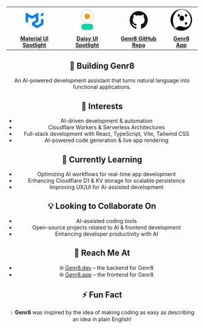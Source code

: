 <div align="center">

<table>
  <tr>
    <td align="center">
      <a href="https://preview--material-ui-spotlight.lovable.app/">
        <img src="https://raw.githubusercontent.com/Gen8-ai/Gen8-ai/main/64_Material.png" alt="Material UI"/>
      </a>
    </td>
    <td align="center">
      <a href="https://daisy-ui-spotlight.lovable.app/">
        <img src="https://raw.githubusercontent.com/Gen8-ai/Gen8-ai/main/64_daisy.png" alt="DaisyUI"/>
      </a>
    </td>
    <td align="center">
      <a href="https://github.com/Gen8-ai/genr8-app">
        <img src="https://raw.githubusercontent.com/Gen8-ai/Gen8-ai/main/64_github.png" alt="GitHub"/>
      </a>
    </td>
    <td align="center">
      <a href="https://genr8.app/">
        <img src="https://raw.githubusercontent.com/Gen8-ai/Gen8-ai/main/64_r8peticon.png" alt="Genr8"/>
      </a>
    </td>
  </tr>
  <tr>
    <td align="center"><a href="https://preview--material-ui-spotlight.lovable.app/"><b>Material UI Spotlight</b></a></td>
    <td align="center"><a href="https://daisy-ui-spotlight.lovable.app/"><b>Daisy UI Spotlight</b></a></td>
    <td align="center"><a href="https://github.com/Gen8-ai/genr8-app"><b>Genr8 GitHub Repo</b></a></td>
    <td align="center"><a href="https://genr8.app/"><b>Genr8 App</b></a></td>
  </tr>
</table>

<h2>🚀 Building <b>Genr8</b></h2>
<p>An AI-powered development assistant that turns natural language into functional applications.</p>

<h2>👀 Interests</h2>
<ul>
  <li>AI-driven development & automation</li>
  <li>Cloudflare Workers & Serverless Architectures</li>
  <li>Full-stack development with React, TypeScript, Vite, Tailwind CSS</li>
  <li>AI-powered code generation & live app rendering</li>
</ul>

<h2>🌱 Currently Learning</h2>
<ul>
  <li>Optimizing AI workflows for real-time app development</li>
  <li>Enhancing Cloudflare D1 & KV storage for scalable persistence</li>
  <li>Improving UX/UI for AI-assisted development</li>
</ul>

<h2>💡 Looking to Collaborate On</h2>
<ul>
  <li>AI-assisted coding tools</li>
  <li>Open-source projects related to AI & frontend development</li>
  <li>Enhancing developer productivity with AI</li>
</ul>

<h2>💌 Reach Me At</h2>
<ul>
  <li>🌐 <a href="https://genr8.dev">Genr8.dev</a> – the backend for Genr8</li>
  <li>🌐 <a href="https://genr8.app">Genr8.app</a> – the frontend for Genr8</li>
</ul>

<h2>⚡ Fun Fact</h2>
<p>💡 <b>Genr8</b> was inspired by the idea of making coding as easy as describing an idea in plain English!</p>

</div>
